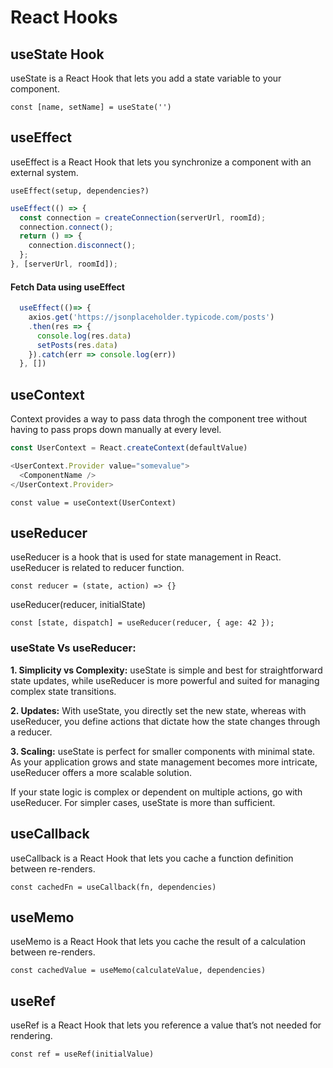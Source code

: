 # React Hooks

## useState Hook

useState is a React Hook that lets you add a state variable to your component.

`const [name, setName] = useState('')`

## useEffect

useEffect is a React Hook that lets you synchronize a component with an external system.

`useEffect(setup, dependencies?)`

```javascript
useEffect(() => {
  const connection = createConnection(serverUrl, roomId);
  connection.connect();
  return () => {
    connection.disconnect();
  };
}, [serverUrl, roomId]);
```

#### Fetch Data using useEffect
```javascript
  useEffect(()=> {
    axios.get('https://jsonplaceholder.typicode.com/posts')
    .then(res => {
      console.log(res.data)
      setPosts(res.data)
    }).catch(err => console.log(err))
  }, [])
```

## useContext

Context provides a way to pass data throgh the component tree without having to pass props down manually at every level.

```javascript
const UserContext = React.createContext(defaultValue)

<UserContext.Provider value="somevalue">
  <ComponentName />
</UserContext.Provider>
```

`const value = useContext(UserContext)`

## useReducer

useReducer is a hook that is used for state management in React.
useReducer is related to reducer function.

`const reducer = (state, action) => {}`

useReducer(reducer, initialState)

`const [state, dispatch] = useReducer(reducer, { age: 42 });`

### useState Vs useReducer:
**1. Simplicity vs Complexity:** useState is simple and best for straightforward state updates, while useReducer is more powerful and suited for managing complex state transitions.

**2. Updates:** With useState, you directly set the new state, whereas with useReducer, you define actions that dictate how the state changes through a reducer.

**3. Scaling:** useState is perfect for smaller components with minimal state. As your application grows and state management becomes more intricate, useReducer offers a more scalable solution.

If your state logic is complex or dependent on multiple actions, go with useReducer. For simpler cases, useState is more than sufficient.

## useCallback

useCallback is a React Hook that lets you cache a function definition between re-renders.

`const cachedFn = useCallback(fn, dependencies)`

## useMemo
useMemo is a React Hook that lets you cache the result of a calculation between re-renders.

`const cachedValue = useMemo(calculateValue, dependencies)`

## useRef
useRef is a React Hook that lets you reference a value that’s not needed for rendering.

`const ref = useRef(initialValue)`
